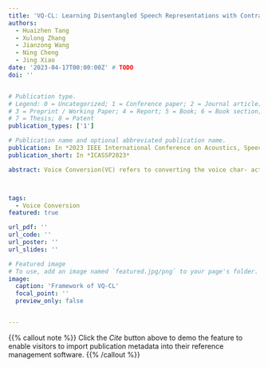 ```yaml
---
title: 'VQ-CL: Learning Disentangled Speech Representations with Contrastive Learning and Vector Quantization'
authors:
  - Huaizhen Tang
  - Xulong Zhang
  - Jianzong Wang
  - Ning Cheng
  - Jing Xiao 
date: '2023-04-17T00:00:00Z' # TODO
doi: ''


# Publication type.
# Legend: 0 = Uncategorized; 1 = Conference paper; 2 = Journal article;
# 3 = Preprint / Working Paper; 4 = Report; 5 = Book; 6 = Book section;
# 7 = Thesis; 8 = Patent
publication_types: ['1']

# Publication name and optional abbreviated publication name.
publication: In *2023 IEEE International Conference on Acoustics, Speech and Signal Processing*
publication_short: In *ICASSP2023*

abstract: Voice Conversion(VC) refers to converting the voice char- acteristics of audio to another one as it is said by other people. Recently, more and more studies have focused on disentangle-based VC, which separates the timbre and lin- guistic content information from an audio signal to effectively achieve VC tasks. However, It’s still challenging to extract phoneme-level features from frame-level hidden representa- tions. This paper proposed a novel zero-shot voice conversion framework that utilizes contrastive learning and vector quan- tization to encourage the frame-level hidden features closer to the phoneme-level linguistic information, called VQ-CL. All objective and subjective experiment results show that VQ-CL has better performance than previous studies in sepa- rating content and voice characteristics to improve the sound quality of generated speech.



tags:
  - Voice Conversion
featured: true

url_pdf: ''
url_code: ''
url_poster: ''
url_slides: ''

# Featured image
# To use, add an image named `featured.jpg/png` to your page's folder.
image:
  caption: 'Framework of VQ-CL'
  focal_point: ''
  preview_only: false


---
```


{{% callout note %}}
Click the _Cite_ button above to demo the feature to enable visitors to import publication metadata into their reference management software.
{{% /callout %}}

